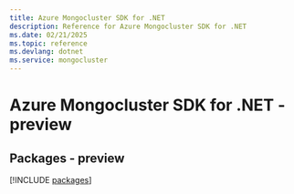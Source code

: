 ```yaml
---
title: Azure Mongocluster SDK for .NET
description: Reference for Azure Mongocluster SDK for .NET
ms.date: 02/21/2025
ms.topic: reference
ms.devlang: dotnet
ms.service: mongocluster
---
```

# Azure Mongocluster SDK for .NET - preview
## Packages - preview
[!INCLUDE [packages](mongocluster-index.md)]